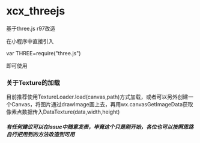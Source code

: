 # xcx_threejs
基于three.js r97改造

在小程序中直接引入

var THREE=require("three.js")

即可使用

### 关于Texture的加载

目前推荐使用TextureLoader.load(canvas,path)方式加载，或者可以另外创建一个Canvas，将图片通过drawImage画上去，再用wx.canvasGetImageData获取像素点数据传入DataTexture(data,width,height)

##### 有任何建议可以在issue中随意发表，毕竟这个只是刚开始，各位也可以按照思路自行把用到的方法改造到可用
